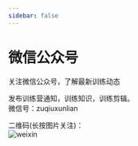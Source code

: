 ```yaml
---
sidebar: false
---
```


# 微信公众号

关注微信公众号，了解最新训练动态

发布训练营通知，训练知识，训练剪辑。  
微信号：zuqiuxunlian

二维码(长按图片关注)：  
![weixin](/weixin_qr.png)
